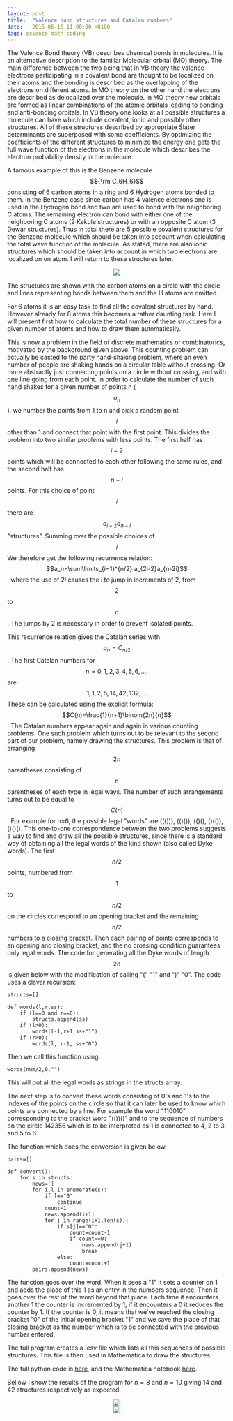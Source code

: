 ```yaml
---
layout: post
title:  "Valence bond structures and Catalan numbers"
date:   2015-06-16 11:00:00 +0100
tags: science math coding
---
```


The Valence Bond theory (VB) describes chemical bonds in molecules. It is an alternative description to the 
familiar Molecular orbital (MO) theory. The main difference between the two being that in VB theory the valence electrons participating in a covalent bond are thought to be localized on their atoms and the bonding is described as the overlapping of the 
electrons on different atoms. In MO theory on the other hand the electrons are described as delocalized over the molecule.
In MO theory new orbitals are formed as linear combinations of the atomic orbitals leading to bonding and anti-bonding orbitals.
In VB theory one looks at all possible structures a molecule can have which include covalent, ionic and possibly other structures.
All of these structures described by appropriate Slater determinants are superposed with some coefficients. By optimizing the coefficients of
the different structures to minimize the energy one gets the full wave function of the electrons in the molecule which 
describes the electron probability density in the molecule.

A famous example of this is the Benzene molecule $${\rm C_6H_6}$$ consisting of 6 carbon atoms in a ring and 6 Hydrogen atoms bonded to them. In the Benzene case since carbon has 4 valence electrons one is used in the Hydrogen bond and two are used to bond
with the neighboring C atoms. The remaining electron can bond with either one of the neighboring C atoms (2 Kekule structures)
or with an opposite C atom (3 Dewar structures). Thus in total there are 5 possible covalent structures for the Benzene molecule
which should be taken into account when calculating the total wave function of the molecule. As stated, there are also ionic
structures which should be taken into account in which two electrons are localized on on atom. I will return to these structures
later.

<center><img src='/assets/structs6.png'/></center>

The structures are shown with the carbon atoms on a circle with the circle and lines representing bonds between them and the H atoms
are omitted.

For 6 atoms it is an easy task to find all the covalent structures by hand. However already for 8 atoms this becomes a rather 
daunting task. Here I will present first how to calculate the total number of these structures for a given number of atoms
and how to draw them automatically.

This is now a problem in the field of discrete mathematics or combinatorics, motivated by the background given above.
This counting problem can actually be casted to the party hand-shaking problem, where an even number of people are shaking hands on a circular table without crossing.
Or more abstractly just connecting points on a circle without crossing, and with one line going from each point.
In order to calculate the number of such hand shakes for a given number of points n ($$a_n$$), we number the points
from 1 to n and pick a random point $$i$$ other than 1 and connect that point with the first point. This divides the problem into two
similar problems with less points. The first half has $$i-2$$ points which will be connected to each other following the same rules, 
and the second half has $$n-i$$ points. For this choice of point $$i$$ there are $$a_{i-2}a_{n-i}$$ "structures".
Summing over the possible choices of $$i$$ We therefore get the following recurrence relation: $$a_n=\sum\limits_{i=1}^{n/2} a_{2i-2}a_{n-2i}$$,
where the use of $2i$ causes the i to jump in increments of 2, from $$2$$ to $$n$$. The jumps by 2 is necessary in order to prevent isolated points. 

This recurrence relation gives the Catalan series with $$a_n=C_{n/2}$$.
The first Catalan numbers for $$n=0,1,2,3,4,5,6,....$$ are $$1, 1, 2, 5, 14, 42, 132,...$$
These can be calculated using the explicit formula: $$C(n)=\frac{1}{n+1}\binom{2n}{n}$$. 
The Catalan numbers appear again and again in various counting problems. One such problem which turns out to be relevant
to the second part of our problem, namely drawing the structures. This problem is that of arranging $$2n$$ parentheses consisting 
of $$n$$ parentheses of each type in legal ways. The number of such arrangements turns out to be equal to $$C(n)$$.
For example for n=6, the possible legal "words" are ((())), (()()), (()(), ()(()), ()()(). This one-to-one correspondence
between the two problems suggests a way to find and draw all the possible structures, since there is a standard way of 
obtaining all the legal words of the kind shown (also called Dyke words). The first $$n/2$$ points, numbered from $$1$$ to $$n/2$$ on 
the circles correspond to an opening bracket and the remaining $$n/2$$ numbers to a closing bracket. Then each pairing of points
corresponds to an opening and closing bracket, and the no crossing condition guarantees only legal words.
The code for generating all the Dyke words of length $$2n$$ is given below with the modification of calling "(" "1" and ")" "0".
The code uses a clever recursion:

```
structs=[]

def words(l,r,ss):
	if (l==0 and r==0):
		structs.append(ss)
	if (l>0):
		words(l-1,r+1,ss+"1")
	if (r>0):
		words(l, r-1, ss+"0")
```


Then we call this function using:

```
words(num/2,0,"")
```

This will put all the legal words as strings in the structs array.

The next step is to convert these words consisting of 0's and 1's to the indexes of the points on the circle
so that it can later be used to know which points are connected by a line.
For example the word "110010" corresponding to the bracket word "(())()" and to the sequence of numbers on the circle 142356
which is to be interpreted as 1 is connected to 4, 2 to 3 and 5 to 6.

The function which does the conversion is given below.

```
pairs=[]

def convert():
	for s in structs:
		news=[]
		for i,l in enumerate(s):
			if l=="0":
				continue
			count=1
			news.append(i+1)
			for j in range(i+1,len(s)):
				if s[j]=="0":
					count=count-1
					if count==0:
						news.append(j+1)
						break
				else:
					count=count+1
		pairs.append(news)
```

The function goes over the word. When it sees a "1" it sets a counter on 1 and adds the place of this 1 as an entry in
the numbers sequence. Then it goes over the rest of the word beyond that place. Each time it encounters another 1 the counter
is incremented by 1, if it encounters a 0 it reduces the counter by 1. If the counter is 0, it means that we've reached the
closing bracket "0" of the initial opening bracket "1" and we save the place of that closing bracket as the number which is to be
connected with the previous number entered.

The full program creates a .csv file which lists all this sequences of possible structures. 
This file is then used in Mathematica to draw the structures.

The full python code is <a href='/assets/pairs2.py'>here</a>, and the Mathematica notebook <a href='/assets/structs.nb'>here</a>.

Bellow I show the results of the program for $n=8$ and $n=10$ giving 14 and 42 structures respectively as expected.

<center><img src='/assets/structs8.png'/></center>

<center><img src='/assets/structs10.png'/></center>

